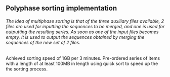 <h2>Polyphase sorting implementation</h2>

<h6>The idea of multiphase sorting
is that of the three auxiliary files available, 2 files are used for inputting the sequences to be merged, and one is used for outputting the resulting series. As soon as one of the input files becomes empty, it is used to output the sequences obtained by merging the sequences of the new set of 2 files. 
</h6>

Achieved sorting speed of
1GB per 3 minutes.
Pre-ordered series of items with a length of
at least 100MB in length using quick sort to speed up the
the sorting process.

